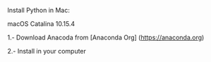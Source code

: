 Install Python in Mac:

macOS Catalina 10.15.4


1.- Download Anacoda from 
[Anaconda Org] (https://anaconda.org) 

2.- Install in your computer
